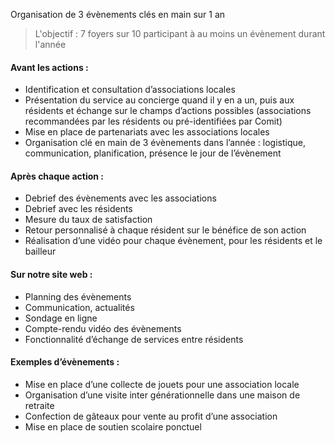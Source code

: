 Organisation de 3 évènements clés en main sur 1 an

> L'objectif : 7 foyers sur 10 participant à au moins un évènement durant l'année

#### Avant les actions :
* Identification et consultation d’associations locales
* Présentation du service au concierge quand il y en a un, puis aux résidents et échange sur le champs d’actions possibles (associations recommandées par les résidents ou pré-identifiées par Comit)
* Mise en place de partenariats avec les associations locales
* Organisation clé en main de 3 évènements dans l’année : logistique, communication, planification, présence le jour de l’évènement

#### Après chaque action :
* Debrief des évènements avec les associations
* Debrief avec les résidents
* Mesure du taux de satisfaction 
* Retour personnalisé à chaque résident sur le bénéfice de son action
* Réalisation d’une vidéo pour chaque évènement, pour les résidents et le bailleur

#### Sur notre site web :
* Planning des évènements
* Communication, actualités
* Sondage en ligne
* Compte-rendu vidéo des évènements 
* Fonctionnalité d’échange de services entre résidents

#### Exemples d’évènements :
* Mise en place d’une collecte de jouets pour une association locale
* Organisation d’une visite inter générationnelle dans une maison de retraite
* Confection de gâteaux pour vente au profit d’une association
* Mise en place de soutien scolaire ponctuel 
